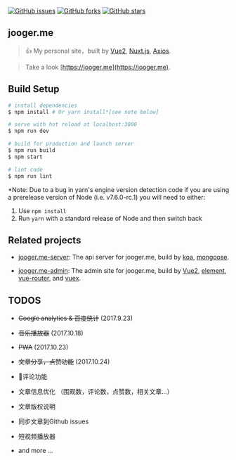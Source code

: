 [![GitHub issues](https://img.shields.io/github/issues/jo0ger/jooger.me.svg?style=flat-square)](https://github.com/jo0ger/jooger.me/issues)
[![GitHub forks](https://img.shields.io/github/forks/jo0ger/jooger.me.svg?style=flat-square)](https://github.com/jo0ger/jooger.me/network)
[![GitHub stars](https://img.shields.io/github/stars/jo0ger/jooger.me.svg?style=flat-square)](https://github.com/jo0ger/jooger.me/stargazers)

## jooger.me

> 👍 My personal site，built by [Vue2](https://github.com/vuejs/vue), [Nuxt.js](https://github.com/nuxt/nuxt.js), [Axios](https://github.com/axios/axios).

> Take a look [https://jooger.me](https://jooger.me).

## Build Setup

``` bash
# install dependencies
$ npm install # Or yarn install*[see note below]

# serve with hot reload at localhost:3000
$ npm run dev

# build for production and launch server
$ npm run build
$ npm start

# lint code
$ npm run lint
```

*Note: Due to a bug in yarn's engine version detection code if you are
using a prerelease version of Node (i.e. v7.6.0-rc.1) you will need to either:
  1. Use `npm install`
  2. Run `yarn` with a standard release of Node and then switch back

## Related projects

- [jooger.me-server](https://github.com/jo0ger/jooger.me-server): The api server for jooger.me, build by [koa](https://github.com/koajs/koa), [mongoose](https://github.com/Automattic/mongoose).

- [jooger.me-admin](https://github.com/jo0ger/jooger.me-admin): The admin site for jooger.me, build by [Vue2](https://github.com/vuejs/vue), [element](https://github.com/ElemeFE/element), [vue-router](https://github.com/vuejs/vue-router), and [vuex](https://github.com/vuejs/vuex).


## TODOS

- ~~Google analytics & 百度统计~~ (2017.9.23)

- ~~音乐播放器~~ (2017.10.18)

- ~~PWA~~ (2017.10.23)

- ~~文章分享，点赞功能~~ (2017.10.24)

- 评论功能

- 文章信息优化 （围观数，评论数，点赞数，相关文章...）

- 文章版权说明

- 同步文章到Github issues

- 短视频播放器

- and more ...
